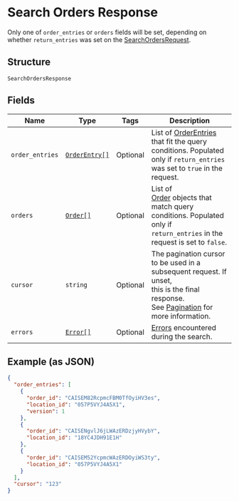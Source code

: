 
# Search Orders Response

Only one of `order_entries` or `orders` fields will be set, depending on whether
`return_entries` was set on the [SearchOrdersRequest](#type-searchorderrequest).

## Structure

`SearchOrdersResponse`

## Fields

| Name | Type | Tags | Description |
|  --- | --- | --- | --- |
| `order_entries` | [`OrderEntry[]`](/doc/models/order-entry.md) | Optional | List of [OrderEntries](#type-orderentry) that fit the query<br>conditions. Populated only if `return_entries` was set to `true` in the request. |
| `orders` | [`Order[]`](/doc/models/order.md) | Optional | List of<br>[Order](#type-order) objects that match query conditions. Populated only if<br>`return_entries` in the request is set to `false`. |
| `cursor` | `string` | Optional | The pagination cursor to be used in a subsequent request. If unset,<br>this is the final response.<br>See [Pagination](https://developer.squareup.com/docs/basics/api101/pagination) for more information. |
| `errors` | [`Error[]`](/doc/models/error.md) | Optional | [Errors](#type-error) encountered during the search. |

## Example (as JSON)

```json
{
  "order_entries": [
    {
      "order_id": "CAISEM82RcpmcFBM0TfOyiHV3es",
      "location_id": "057P5VYJ4A5X1",
      "version": 1
    },
    {
      "order_id": "CAISENgvlJ6jLWAzERDzjyHVybY",
      "location_id": "18YC4JDH91E1H"
    },
    {
      "order_id": "CAISEM52YcpmcWAzERDOyiWS3ty",
      "location_id": "057P5VYJ4A5X1"
    }
  ],
  "cursor": "123"
}
```

